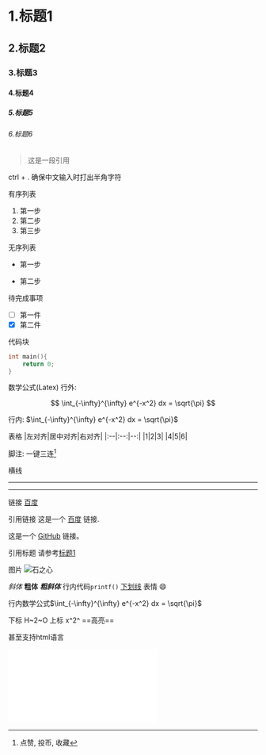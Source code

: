 # 1.标题1
## 2.标题2
### 3.标题3
#### 4.标题4
##### 5.标题5
###### 6.标题6

> 这是一段引用

ctrl + . 确保中文输入时打出半角字符

有序列表

1. 第一步
2. 第二步
3. 第三步

无序列表

* 第一步
- 第二步

待完成事项

- [ ] 第一件
- [x] 第二件

代码块
```C
int main(){
    return 0;
}
```
数学公式(Latex)
行外:

$$
\int_{-\infty}^{\infty} e^{-x^2} dx = \sqrt{\pi}
$$

行内: $\int_{-\infty}^{\infty} e^{-x^2} dx = \sqrt{\pi}$

表格
|左对齐|居中对齐|右对齐|
|:--|:--:|--:|
|1|2|3|
|4|5|6|

脚注:
一键三连[^三连]

[^三连]: 点赞, 投币, 收藏

横线

---
***

链接
[百度](www.baidu.com "一个搜索引擎")

引用链接
这是一个 [百度][baidu] 链接.
<!--此处必须换行-->
[baidu]: https://www.baidu.com "一个搜索引擎"

这是一个 [GitHub][github] 链接。

[github]: https://github.com/ "一个交友网站"

引用标题
请参考[标题1](#标题1)

图片
![石之心](https://huiji-thumb.huijistatic.com/witcher/uploads/thumb/6/6f/Tw3_Olgierd.png/450px-Tw3_Olgierd.png "石之心")

*斜体* <!--ctrl +i-->
**粗体** <!--ctrl +b-->
***粗斜体*** 
行内代码`printf()`
<u>下划线</u>
表情 :smile:

行内数学公式$\int_{-\infty}^{\infty} e^{-x^2} dx = \sqrt{\pi}$

下标 H~2~O
上标 x^2^
==高亮==

甚至支持html语言

<iframe src="//player.bilibili.com/player.html?isOutside=true&aid=327623069&bvid=BV1JA411h7Gw&cid=171385214&p=1" scrolling="no" border="0" frameborder="no" framespacing="0" allowfullscreen="true"></iframe>

